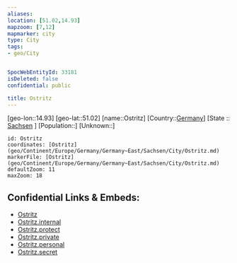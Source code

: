 ```yaml
---
aliases: 
location: [51.02,14.93]
mapzoom: [7,12] 
mapmarker: city 
type: City
tags:
- geo/City


SpocWebEntityId: 33181
isDeleted: false
confidential: public

title: Ostritz
---
```

[geo-lon::14.93]
[geo-lat::51.02]
[name::Ostritz]
[Country::[Germany](geo/Continent/Europe/Germany.md)]
[State :: [Sachsen](geo/Continent/Europe/Germany/Germany~East/Sachsen.md) ]
[Population::]
[Unknown::]


```leaflet
id: Ostritz
coordinates: [Ostritz](geo/Continent/Europe/Germany/Germany~East/Sachsen/City/Ostritz.md)
markerFile: [Ostritz](geo/Continent/Europe/Germany/Germany~East/Sachsen/City/Ostritz.md)
defaultZoom: 11 
maxZoom: 18
```


## Confidential Links & Embeds: 
- [Ostritz](../../../../../../../../_public/geo/Continent/Europe/Germany/Germany~East/Sachsen/City/Ostritz.md) 
- [Ostritz.internal](../../../../../../../../_internal/geo/Continent/Europe/Germany/Germany~East/Sachsen/City/Ostritz.internal.md) 
- [Ostritz.protect](../../../../../../../../_protect/geo/Continent/Europe/Germany/Germany~East/Sachsen/City/Ostritz.protect.md) 
- [Ostritz.private](../../../../../../../../_private/geo/Continent/Europe/Germany/Germany~East/Sachsen/City/Ostritz.private.md) 
- [Ostritz.personal](../../../../../../../../_personal/geo/Continent/Europe/Germany/Germany~East/Sachsen/City/Ostritz.personal.md) 
- [Ostritz.secret](../../../../../../../../_secret/geo/Continent/Europe/Germany/Germany~East/Sachsen/City/Ostritz.secret.md) 
